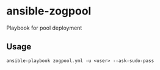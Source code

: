 # ansible-zogpool
Playbook for pool deployment

## Usage

```
ansible-playbook zogpool.yml -u <user> --ask-sudo-pass
```

